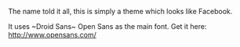 The name told it all, this is simply a theme which looks like Facebook.

It uses ~Droid Sans~ Open Sans as the main font. Get it here: http://www.opensans.com/